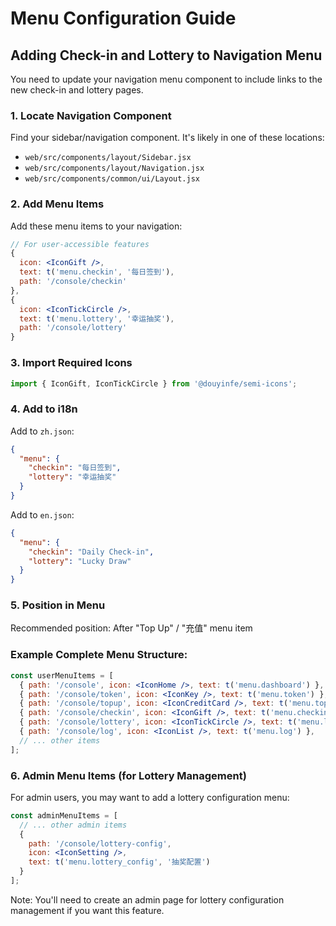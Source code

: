 # Menu Configuration Guide

## Adding Check-in and Lottery to Navigation Menu

You need to update your navigation menu component to include links to the new check-in and lottery pages.

### 1. Locate Navigation Component

Find your sidebar/navigation component. It's likely in one of these locations:
- `web/src/components/layout/Sidebar.jsx`
- `web/src/components/layout/Navigation.jsx`
- `web/src/components/common/ui/Layout.jsx`

### 2. Add Menu Items

Add these menu items to your navigation:

```jsx
// For user-accessible features
{
  icon: <IconGift />,
  text: t('menu.checkin', '每日签到'),
  path: '/console/checkin'
},
{
  icon: <IconTickCircle />,
  text: t('menu.lottery', '幸运抽奖'),
  path: '/console/lottery'
}
```

### 3. Import Required Icons

```jsx
import { IconGift, IconTickCircle } from '@douyinfe/semi-icons';
```

### 4. Add to i18n

Add to `zh.json`:
```json
{
  "menu": {
    "checkin": "每日签到",
    "lottery": "幸运抽奖"
  }
}
```

Add to `en.json`:
```json
{
  "menu": {
    "checkin": "Daily Check-in",
    "lottery": "Lucky Draw"
  }
}
```

### 5. Position in Menu

Recommended position: After "Top Up" / "充值" menu item

### Example Complete Menu Structure:

```jsx
const userMenuItems = [
  { path: '/console', icon: <IconHome />, text: t('menu.dashboard') },
  { path: '/console/token', icon: <IconKey />, text: t('menu.token') },
  { path: '/console/topup', icon: <IconCreditCard />, text: t('menu.topup') },
  { path: '/console/checkin', icon: <IconGift />, text: t('menu.checkin') },      // NEW
  { path: '/console/lottery', icon: <IconTickCircle />, text: t('menu.lottery') },  // NEW
  { path: '/console/log', icon: <IconList />, text: t('menu.log') },
  // ... other items
];
```

### 6. Admin Menu Items (for Lottery Management)

For admin users, you may want to add a lottery configuration menu:

```jsx
const adminMenuItems = [
  // ... other admin items
  {
    path: '/console/lottery-config',
    icon: <IconSetting />,
    text: t('menu.lottery_config', '抽奖配置')
  }
];
```

Note: You'll need to create an admin page for lottery configuration management if you want this feature.
